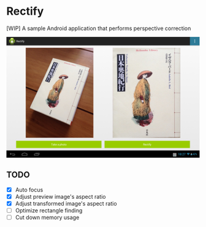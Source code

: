 # Rectify

[WIP] A sample Android application that performs perspective correction

![Sample](sample.png)

## TODO

- [x] Auto focus
- [x] Adjust preview image's aspect ratio
- [x] Adjust transformed image's aspect ratio
- [ ] Optimize rectangle finding
- [ ] Cut down memory usage

